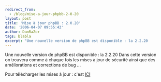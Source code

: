 ```yaml
---
redirect_from:
  - /blog/mise-a-jour-phpbb-2-0-20
layout: post
title: 'Mise à jour phpBB : 2.0.20'
date: '2006-04-07 09:55:42'
author: DanRaZor
tags: blabla
excerpt: "Une nouvelle version de phpBB est disponible : la 2.2.20     \nDans cette version on trouvera comme à chaque fois les mises à jour de sécurité   ainsi que des améliorations et corrections de bug ...  \n  \nPour télécharger les mises à jour : c'est [ICI](http://www.phpbb.com/downloads.php)"
---
```


Une nouvelle version de phpBB est disponible : la 2.2.20
Dans cette version on trouvera comme à chaque fois les mises à jour de sécurité   ainsi que des améliorations et corrections de bug ...

Pour télécharger les mises à jour : c'est [ICI](http://www.phpbb.com/downloads.php)
